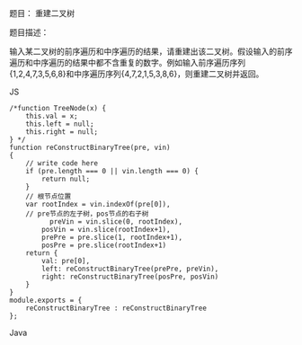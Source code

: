 题目： 重建二叉树

题目描述：

输入某二叉树的前序遍历和中序遍历的结果，请重建出该二叉树。假设输入的前序遍历和中序遍历的结果中都不含重复的数字。例如输入前序遍历序列{1,2,4,7,3,5,6,8}和中序遍历序列{4,7,2,1,5,3,8,6}，则重建二叉树并返回。

JS
```
/*function TreeNode(x) {
    this.val = x;
    this.left = null;
    this.right = null;
} */
function reConstructBinaryTree(pre, vin)
{
    // write code here
    if (pre.length === 0 || vin.length === 0) {
        return null;
    }
    // 根节点位置
    var rootIndex = vin.indexOf(pre[0]),
    // pre节点的左子树，pos节点的右子树
    	  preVin = vin.slice(0, rootIndex),
        posVin = vin.slice(rootIndex+1),
        prePre = pre.slice(1, rootIndex+1),
        posPre = pre.slice(rootIndex+1) 
    return {
        val: pre[0],
        left: reConstructBinaryTree(prePre, preVin),
        right: reConstructBinaryTree(posPre, posVin)
    }
}
module.exports = {
    reConstructBinaryTree : reConstructBinaryTree
};
```
Java

